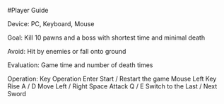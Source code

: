 
#Player Guide

Device: PC, Keyboard, Mouse

Goal: Kill 10 pawns and a boss with shortest time and minimal death

Avoid: Hit by enemies or fall onto ground

Evaluation: Game time and number of death times

Operation:
Key                    Operation
Enter						       Start / Restart the game
Mouse Left Key				 Rise
A / D							     Move Left / Right
Space						       Attack
Q / E							     Switch to the Last / Next Sword
